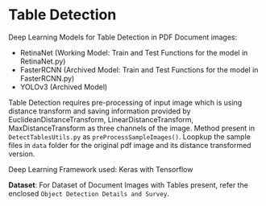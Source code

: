 # Table Detection

Deep Learning Models for Table Detection in PDF Document images:
- RetinaNet (Working Model: Train and Test Functions for the model in RetinaNet.py)
- FasterRCNN (Archived Model: Train and Test Functions for the model in FasterRCNN.py)
- YOLOv3 (Archived Model)

Table Detection requires pre-processing of input image which is using distance transform and saving information provided by EuclideanDistanceTransform, LinearDistanceTransform, MaxDistanceTransform as three channels of the image. Method present in `DetectTablesUtils.py` as `preProcessSampleImages()`. Loopkup the sample files in `data` folder for the original pdf image and its distance transformed version. 

Deep Learning Framework used: Keras with Tensorflow

**Dataset**: For Dataset of Document Images with Tables present, refer the enclosed `Object Detection Details and Survey`.


